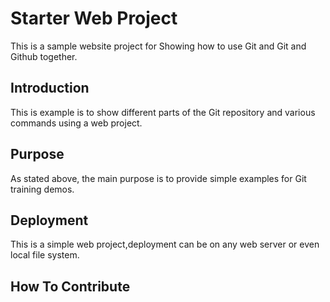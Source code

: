 # Starter Web Project


This is a sample website project for
Showing how to use Git and Git and Github together. 

## Introduction


This is example is to show different parts
of the Git repository and various commands
using a web project.

## Purpose
As stated above, the main purpose is to
provide simple examples for Git training
demos.

## Deployment

This is a simple web project,deployment
can be on any web server or even local
file system.


## How To Contribute